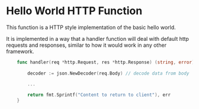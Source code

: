# Hello World HTTP Function

This function is a HTTP style implementation of the basic hello world.

It is implemented in a way that a handler function will deal with default http requests and responses, similar to how it would work in any other framework.


```go
    func handler(req *http.Request, res *http.Response) (string, error) {
        
        decoder := json.NewDecoder(req.Body) // decode data from body
        
        ...

        return fmt.Sprintf("Content to return to client"), err
    }
```